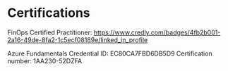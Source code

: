 # Certifications
FinOps Certified Practitioner: https://www.credly.com/badges/4fb2b001-2a16-49de-8fa2-1c5ecf08189e/linked_in_profile

Azure Fundamentals Credential ID: EC80CA7FBD6DB5D9 Certification number: 1AA230-52DZFA
